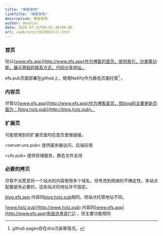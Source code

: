 ```yaml
---
title: "博客架构"
linkTitle: "博客架构"
description: 博客架构
author: denalon
date: 2020-07-31T09:01:40+08:00
url: /web/note/2020082111.html
---
```


### 首页

仅以[www.efs.app](http://www.efs.app)作为博客的首页，提供索引，分类等功能，展示基础的联系方式，代码分享地址。

efs.pub页面部署在github上，使用Netlify作为静态页面托管[^1] 。


### 内容页

尽管以[www.efs.app](http://www.efs.app)作为博客首页，但blog的主要更新页面为：[blog.holz.pub](http://blog.holz.pub)。


### 扩展页

可能使用到的扩展页面均在首页里做链接。

<server.uns.pub> 提供服务器访问，后端应用

<ufs.pub> 提供存储服务，静态文件支持


### 必要的拷贝

尽管不太愿意将一个站点的内容使用多个域名，但考虑到网络的不确定性，多站点配置是有必要的，这些站点的地址并不固定。

[blog.efs.app](http://www.efs.app) 内容同[blog.holz.pub](http://blog.holz.pub)相同，但站点托管地址不同。

[www.holz.pub](http://www.holz.pub) 内容同[www.efs.app](http://www.efs.app)有些许差异[^2] ，但主要功能相同




[^1]: github pages存在dns污染等情况。
[^2]: 由于 <code>holz.pub</code> 使用国内服务，需要标注ICP备案号
